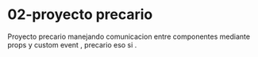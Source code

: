 # 02-proyecto precario

Proyecto precario manejando comunicacion entre componentes
mediante props y custom event , precario eso si .

